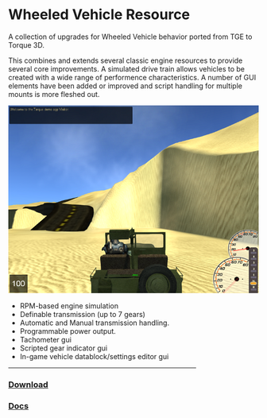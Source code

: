<h1>Wheeled Vehicle Resource</h1>
<p>A collection of upgrades for Wheeled Vehicle behavior ported from TGE to Torque 3D.</p>
<p>This combines and extends several classic engine resources to provide several core improvements. A simulated drive train allows vehicles to be created with a wide range of performence characteristics. A number of GUI elements have been added or improved and script handling for multiple mounts is more fleshed out.</p>

<img src="./docs/media/screenshot_001.png">

<ul>
<li>RPM-based engine simulation</li>
<li>Definable transmission (up to 7 gears)</li>
<li>Automatic and Manual transmission handling.</li>
<li>Programmable power output.</li>
<li>Tachometer gui</li>
<li>Scripted gear indicator gui</li>
<li>In-game vehicle datablock/settings editor gui</li>
</ul>
<hr width=75%>
<h3><a href="#">Download</a></h3>
<h3><a href="./docs/readme.md">Docs</a></h3>